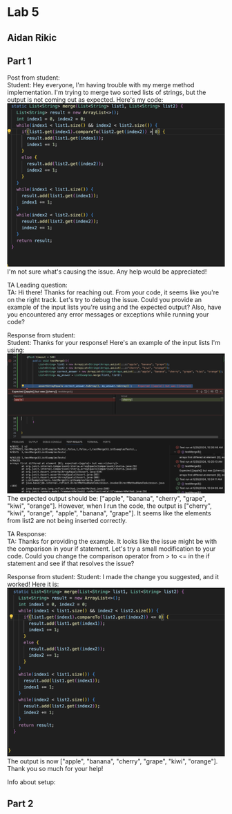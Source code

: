 # Lab 5 
## Aidan Rikic

## Part 1  
Post from student:  
Student: Hey everyone, I'm having trouble with my merge method implementation. I'm trying to merge two sorted lists of strings, but the output 
is not coming out as expected. Here's my code:  
![Image](ss1_lab5.png)  
I'm not sure what's causing the issue. Any help would be appreciated!  

TA Leading question:  
TA: Hi there! Thanks for reaching out. From your code, it seems like you're on the right track. Let's try to debug the issue.
Could you provide an example of the input lists you're using and the expected output? Also, have you encountered any error messages or exceptions while running your code?  

Response from student:  
Student: Thanks for your response! Here's an example of the input lists I'm using:  
![Image](ss2_lab5.png)  
The expected output should be: ["apple", "banana", "cherry", "grape", "kiwi", "orange"]. 
However, when I run the code, the output is ["cherry", "kiwi", "orange", "apple", "banana", "grape"]. 
It seems like the elements from list2 are not being inserted correctly.  

TA Response:  
TA: Thanks for providing the example. It looks like the issue might be with the comparison in your if statement.
Let's try a small modification to your code. Could you change the comparison operator from > to <= in the if statement and see if that resolves the issue?  

Response from student: 
Student: I made the change you suggested, and it worked! Here it is:  
![Image](ss3_lab5.png)  
The output is now ["apple", "banana", "cherry", "grape", "kiwi", "orange"]. Thank you so much for your help!  
  
Info about setup:  

## Part 2  
